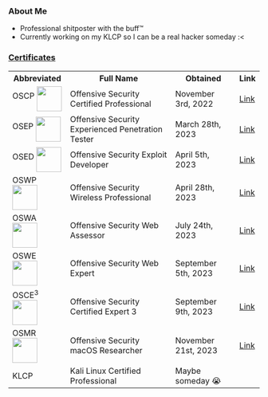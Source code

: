 ### About Me

- Professional shitposter with the buff™️
- Currently working on my KLCP so I can be a real hacker someday :<

### [Certificates](https://www.credential.net/profile/nukingdragons/wallet)

<table>
  <tr>
    <th>Abbreviated</th>
    <th>Full Name</th>
    <th>Obtained</th>
    <th>Link</th>
  </tr>
  <tr>
    <td>OSCP <img src="https://api.accredible.com/v1/frontend/credential_website_embed_image/badge/62283719" width="50" align="middle" /></td>
	<td>Offensive Security Certified Professional</td>
    <td>November 3rd, 2022</td>
    <td><a href="https://www.credential.net/1717edba-65ec-4c1a-b74c-827cf3758cf5">Link</a></td>
  </tr>
  <tr>
    <td>OSEP <img src="https://api.accredible.com/v1/frontend/credential_website_embed_image/badge/71209448" width="50" align="middle" /></td>
	<td>Offensive Security Experienced Penetration Tester</td>
    <td>March 28th, 2023</td>
    <td><a href="https://www.credential.net/f84d3215-ee22-4696-84db-3e65938b910c">Link</a></td>
  </tr>
  <tr>
    <td>OSED <img src="https://api.accredible.com/v1/frontend/credential_website_embed_image/badge/71545019" width="50" align="middle" /></td>
	<td>Offensive Security Exploit Developer</td>
    <td>April 5th, 2023</td>
    <td><a href="https://www.credential.net/ab8fcd09-7a09-4c14-a6b0-ab678d5cdb43">Link</a></td>
  </tr>
  <tr>
    <td>OSWP <img src="https://api.accredible.com/v1/frontend/credential_website_embed_image/badge/72789232" width="50" align="middle" /></td>
	<td>Offensive Security Wireless Professional</td>
    <td>April 28th, 2023</td>
    <td><a href="https://www.credential.net/fec7bb38-2389-4083-a0fd-c43ae1fc3aad">Link</a></td>
  </tr>
  <tr>
    <td>OSWA <img src="https://api.accredible.com/v1/frontend/credential_website_embed_image/badge/78526760" width="50" align="middle" /></td>
	<td>Offensive Security Web Assessor</td>
    <td>July 24th, 2023</td>
    <td><a href="https://www.credential.net/387e295a-9d0e-40c4-9f1e-53f8b718c638">Link</a></td>
  </tr>
  <tr>
    <td>OSWE <img src="https://api.accredible.com/v1/frontend/credential_website_embed_image/badge/81631775" width="50" align="middle" /></td>
	<td>Offensive Security Web Expert</td>
    <td>September 5th, 2023</td>
    <td><a href="https://www.credential.net/287b37f8-0b1d-4fbd-abb3-d4f254fbd960">Link</a></td>
  </tr>
  <tr>
    <td>OSCE<sup>3</sup> <img src="https://api.accredible.com/v1/frontend/credential_website_embed_image/badge/81631776" width="50" align="middle" /></td>
	<td>Offensive Security Certified Expert 3</td>
    <td>September 9th, 2023</td>
    <td><a href="https://www.credential.net/6756d2f2-a1d2-4d2c-83f8-7cc842d39a69">Link</a></td>
  </tr>
  <tr>
    <td>OSMR <img src="https://api.accredible.com/v1/frontend/credential_website_embed_image/badge/87867205" width="50" align="middle" /></td>
	<td>Offensive Security macOS Researcher</td>
    <td>November 21st, 2023</td>
    <td><a href="https://www.credential.net/356debe9-7c19-41b1-a2e6-fa20da961e6d#gs.0tqj6i">Link</a></td>
  </tr>
  <tr>
    <td>KLCP</td>
    <td>Kali Linux Certified Professional </td>
    <td>Maybe someday 😭</td>
    <td></td>
  </tr>
</table>
